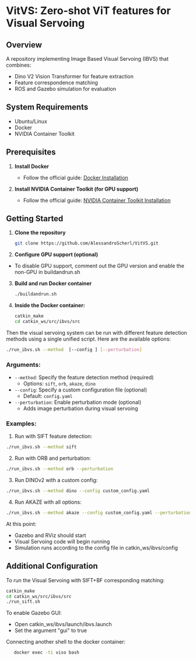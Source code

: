 # VitVS: Zero-shot ViT features for Visual Servoing

## Overview
A repository implementing Image Based Visual Servoing (IBVS) that combines:
- Dino V2 Vision Transformer for feature extraction
- Feature correspondence matching
- ROS and Gazebo simulation for evaluation

## System Requirements
- Ubuntu/Linux
- Docker
- NVIDIA Container Toolkit

## Prerequisites

1. **Install Docker**
   - Follow the official guide: [Docker Installation](https://docs.docker.com/engine/install/)

2. **Install NVIDIA Container Toolkit (for GPU support)**
   - Follow the official guide: [NVIDIA Container Toolkit Installation](https://docs.nvidia.com/datacenter/cloud-native/container-toolkit/latest/install-guide.html)

## Getting Started

1. **Clone the repository**
   ```bash
   git clone https://github.com/AlessandroScherl/VitVS.git
   ```
   
2. **Configure GPU support (optional)**
  - To disable GPU support, comment out the GPU version and enable the non-GPU in buildandrun.sh

3. **Build and run Docker container**
   ```bash
   ./buildandrun.sh
   ```
4. **Inside the Docker container:**
   ```bash
   catkin_make
   cd catkin_ws/src/ibvs/src
   ```

Then the visual servoing system can be run with different feature detection methods using a single unified script. Here are the available options:

```bash
./run_ibvs.sh --method  [--config ] [--perturbation]
```

### Arguments:

- `--method`: Specify the feature detection method (required)
  - Options: `sift`, `orb`, `akaze`, `dino`
- `--config`: Specify a custom configuration file (optional)
  - Default: `config.yaml`
- `--perturbation`: Enable perturbation mode (optional)
  - Adds image perturbation during visual servoing

### Examples:

1. Run with SIFT feature detection:
```bash
./run_ibvs.sh --method sift
```

2. Run with ORB and perturbation:
```bash
./run_ibvs.sh --method orb --perturbation
```

3. Run DINOv2 with a custom config:
```bash
./run_ibvs.sh --method dino --config custom_config.yaml
```

4. Run AKAZE with all options:
```bash
./run_ibvs.sh --method akaze --config custom_config.yaml --perturbation
```

   
At this point:

- Gazebo and RViz should start
- Visual Servoing code will begin running
- Simulation runs according to the config file in catkin_ws/ibvs/config

## Additional Configuration
To run the Visual Servoing with SIFT+BF corresponding matching:
   ```bash
   catkin_make
   cd catkin_ws/src/ibvs/src
   ./run_sift.sh
```
To enable Gazebo GUI:
- Open catkin_ws/ibvs/launch/ibvs.launch
- Set the argument "gui" to true

Connecting another shell to the docker container:
```bash
   docker exec -ti viso bash

